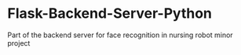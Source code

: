 # Flask-Backend-Server-Python
 Part of the backend server for face recognition in nursing robot minor project
